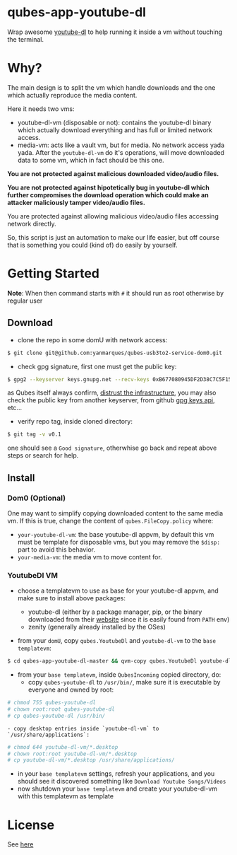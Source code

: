 # qubes-app-youtube-dl
Wrap awesome [youtube-dl](https://ytdl-org.github.io/youtube-dl/index.html) to help running it inside a vm without touching the terminal.

# Why?
The main design is to split the vm which handle downloads and the one which actually reproduce the media content. 

Here it needs two vms:
- youtube-dl-vm (disposable or not): contains the youtube-dl binary which actually download everything and has full or limited network access.
- media-vm: acts like a vault vm, but for media. No network access yada yada. After the `youtube-dl-vm` do it's operations, will move downloaded data to some vm, which in fact should be this one.

**You are not protected against malicious downloaded video/audio files.**

**You are not protected against hipotetically bug in youtube-dl which further compromises the download operation which could make an attacker maliciously tamper video/audio files.**

You are protected against allowing malicious video/audio files accessing network directly.

So, this script is just an automation to make our life easier, but off course that is something you could (kind of) do easily by yourself.

# Getting Started
**Note**: When then command starts with `#` it should run as root otherwise by regular user

## Download
- clone the repo in some domU with network access:
```bash
$ git clone git@github.com:yanmarques/qubes-usb3to2-service-dom0.git
```

- check gpg signature, first one must get the public key:
```bash
$ gpg2 --keyserver keys.gnupg.net --recv-keys 0xB677080945DF2D38C7C5F15F80AB0F5FDECFB4A9
```
as Qubes itself always confirm, [distrust the infrastructure](https://www.qubes-os.org/faq/#what-does-it-mean-to-distrust-the-infrastructure), you may also check the public key from another keyserver, from github [gpg keys api](https://developer.github.com/v3/users/gpg_keys/#list-gpg-keys-for-a-user), etc...

- verify repo tag, inside cloned directory:
```bash
$ git tag -v v0.1
```

one should see a `Good signature`, otherwhise go back and repeat above steps or search for help.


## Install
### Dom0 (Optional)
One may want to simplify copying downloaded content to the same media vm. If this is true, change the content of `qubes.FileCopy.policy` where:
- `your-youtube-dl-vm`: the base youtube-dl appvm, by default this vm must be template for disposable vms, but you may remove the `$disp:` part to avoid this behavior.
- `your-media-vm`: the media vm to move content for.

### YoutubeDl VM
- choose a templatevm to use as base for your youtube-dl appvm, and make sure to install above packages:
    - youtube-dl (either by a package manager, pip, or the binary downloaded from their [website](https://ytdl-org.github.io/youtube-dl/download.html) since it is easily found from `PATH` env)
    - zenity (generally already installed by the OSes)

- from your `domU`, copy `qubes.YoutubeDl` and `youtube-dl-vm` to the `base templatevm`:
```bash
$ cd qubes-app-youtube-dl-master && qvm-copy qubes.YoutubeDl youtube-dl-vm
```

- from your `base templatevm`, inside `QubesIncoming` copied directory, do:
    - copy `qubes-youtube-dl` to `/usr/bin/`, make sure it is executable by everyone and owned by root:
```bash
# chmod 755 qubes-youtube-dl
# chown root:root qubes-youtube-dl
# cp qubes-youtube-dl /usr/bin/
```
    - copy desktop entries inside `youtube-dl-vm` to `/usr/share/applications`:
```bash
# chmod 644 youtube-dl-vm/*.desktop
# chown root:root youtube-dl-vm/*.desktop
# cp youtube-dl-vm/*.desktop /usr/share/applications/
```

- in your `base templatevm` settings, refresh your applications, and you should see it discovered something like `Download Youtube Songs/Videos`
- now shutdown your `base templatevm` and create your youtube-dl-vm with this templatevm as template

# License
See [here](/LICENSE)
